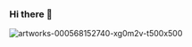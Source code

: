 ### Hi there 👋
![artworks-000568152740-xg0m2v-t500x500](https://user-images.githubusercontent.com/127317/90727358-de0f3b00-e2cb-11ea-8e27-8341f4db1ad7.jpg)

<!--
**nvloff/nvloff** is a ✨ _special_ ✨ repository because its `README.md` (this file) appears on your GitHub profile.

Here are some ideas to get you started:

- 🔭 I’m currently working on ...
- 🌱 I’m currently learning ...
- 👯 I’m looking to collaborate on ...
- 🤔 I’m looking for help with ...
- 💬 Ask me about ...
- 📫 How to reach me: ...
- 😄 Pronouns: ...
- ⚡ Fun fact: ...
-->
